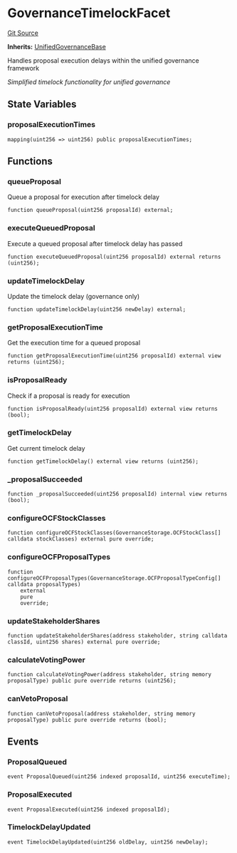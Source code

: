 # GovernanceTimelockFacet
[Git Source](https://github.com/capsign/protocol/blob/dfa6820124c5610a6bfa06329447dbae7c24bc0a/src/Governance/governance/facets/GovernanceTimelockFacet.sol)

**Inherits:**
[UnifiedGovernanceBase](/src/Governance/governance/storage/GovernanceStorage.sol/abstract.UnifiedGovernanceBase.md)

Handles proposal execution delays within the unified governance framework

*Simplified timelock functionality for unified governance*


## State Variables
### proposalExecutionTimes

```solidity
mapping(uint256 => uint256) public proposalExecutionTimes;
```


## Functions
### queueProposal

Queue a proposal for execution after timelock delay


```solidity
function queueProposal(uint256 proposalId) external;
```

### executeQueuedProposal

Execute a queued proposal after timelock delay has passed


```solidity
function executeQueuedProposal(uint256 proposalId) external returns (uint256);
```

### updateTimelockDelay

Update the timelock delay (governance only)


```solidity
function updateTimelockDelay(uint256 newDelay) external;
```

### getProposalExecutionTime

Get the execution time for a queued proposal


```solidity
function getProposalExecutionTime(uint256 proposalId) external view returns (uint256);
```

### isProposalReady

Check if a proposal is ready for execution


```solidity
function isProposalReady(uint256 proposalId) external view returns (bool);
```

### getTimelockDelay

Get current timelock delay


```solidity
function getTimelockDelay() external view returns (uint256);
```

### _proposalSucceeded


```solidity
function _proposalSucceeded(uint256 proposalId) internal view returns (bool);
```

### configureOCFStockClasses


```solidity
function configureOCFStockClasses(GovernanceStorage.OCFStockClass[] calldata stockClasses) external pure override;
```

### configureOCFProposalTypes


```solidity
function configureOCFProposalTypes(GovernanceStorage.OCFProposalTypeConfig[] calldata proposalTypes)
    external
    pure
    override;
```

### updateStakeholderShares


```solidity
function updateStakeholderShares(address stakeholder, string calldata classId, uint256 shares) external pure override;
```

### calculateVotingPower


```solidity
function calculateVotingPower(address stakeholder, string memory proposalType) public pure override returns (uint256);
```

### canVetoProposal


```solidity
function canVetoProposal(address stakeholder, string memory proposalType) public pure override returns (bool);
```

## Events
### ProposalQueued

```solidity
event ProposalQueued(uint256 indexed proposalId, uint256 executeTime);
```

### ProposalExecuted

```solidity
event ProposalExecuted(uint256 indexed proposalId);
```

### TimelockDelayUpdated

```solidity
event TimelockDelayUpdated(uint256 oldDelay, uint256 newDelay);
```

